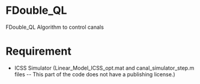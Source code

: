 # FDouble_QL
FDouble_QL Algorithm to control canals
# Requirement
- ICSS Simulator (Linear_Model_ICSS_opt.mat and canal_simulator_step.m files -- This part of the code does not have a publishing license.)
